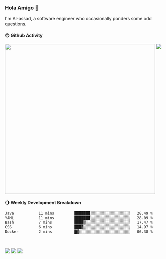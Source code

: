 ### Hola Amigo 🤣   

I'm Al-assad, a software engineer who occasionally ponders some odd questions.  
 
#### 🙃 Github Activity 
<div>
  <img src="https://github-readme-stats.vercel.app/api?username=al-assad&show_icons=true" align="top" style="display: inline-block;" width="480"/>
  <img src="https://github-readme-stats.vercel.app/api/top-langs/?username=al-assad&hide=css,html&langs_count=8&layout=compact" align="top" style="display: inline-block;"/>
</div>

#### 🌖 Weekly Development Breakdown
<!--START_SECTION:waka-->

```txt
Java           11 mins         ███████░░░░░░░░░░░░░░░░░░   28.49 %
YAML           11 mins         ███████░░░░░░░░░░░░░░░░░░   28.09 %
Bash           7 mins          ████▒░░░░░░░░░░░░░░░░░░░░   17.47 %
CSS            6 mins          ███▓░░░░░░░░░░░░░░░░░░░░░   14.97 %
Docker         2 mins          █▓░░░░░░░░░░░░░░░░░░░░░░░   06.38 %
```

<!--END_SECTION:waka-->

<br>

<a href="https://twitter.com/Alassad_dev"><img src="https://img.shields.io/badge/Twitter-@Alassad__dev-blue?style=flat&logo=twitter" /></a>
<a href="https://t.me/alassad_dev"><img src="https://img.shields.io/badge/Telegram-@alassad__dev-orange?style=flat&logo=telegram" /></a>
<a href="https://al-assad.github.io"><img src="https://img.shields.io/badge/Blogs-Linying_Assad's_Blog-yellow?style=flat&logo=github" /></a>

